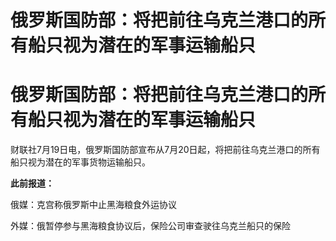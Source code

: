 # 俄罗斯国防部：将把前往乌克兰港口的所有船只视为潜在的军事运输船只

# 俄罗斯国防部：将把前往乌克兰港口的所有船只视为潜在的军事运输船只

财联社7月19日电，俄罗斯国防部宣布从7月20日起，将把前往乌克兰港口的所有船只视为潜在的军事货物运输船只。

**此前报道：**

俄媒：克宫称俄罗斯中止黑海粮食外运协议

外媒：俄暂停参与黑海粮食协议后，保险公司审查驶往乌克兰船只的保险

